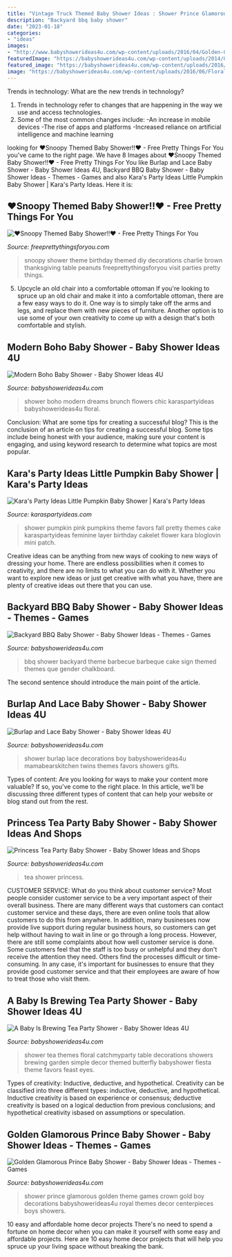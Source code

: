 ```yaml
---
title: "Vintage Truck Themed Baby Shower Ideas : Shower Prince Glamorous Golden Theme Games Crown Gold Boy Decorations Babyshowerideas4u Royal Themes Decor Centerpieces Boys Showers"
description: "Backyard bbq baby shower"
date: "2023-01-18"
categories:
- "ideas"
images:
- "http://www.babyshowerideas4u.com/wp-content/uploads/2016/04/Golden-Glamorous-Prince-Baby-Shower-Crown-Decor-550x823.jpg"
featuredImage: "https://babyshowerideas4u.com/wp-content/uploads/2014/02/1426280_652644211445240_953225101_n.jpg"
featured_image: "https://babyshowerideas4u.com/wp-content/uploads/2016/06/Floral-Tea-Party-Shower-Treat-Table.png"
image: "https://babyshowerideas4u.com/wp-content/uploads/2016/06/Floral-Tea-Party-Shower-Treat-Table.png"
---
```



Trends in technology: What are the new trends in technology?
1. Trends in technology refer to changes that are happening in the way we use and access technologies. 
2. Some of the most common changes include: 
-An increase in mobile devices 
-The rise of apps and platforms 
-Increased reliance on artificial intelligence and machine learning 

	

		
looking for ♥Snoopy Themed Baby Shower!!♥ - Free Pretty Things For You you've came to the right page. We have 8 Images about ♥Snoopy Themed Baby Shower!!♥ - Free Pretty Things For You like Burlap and Lace Baby Shower - Baby Shower Ideas 4U, Backyard BBQ Baby Shower - Baby Shower Ideas - Themes - Games and also Kara&#039;s Party Ideas Little Pumpkin Baby Shower | Kara&#039;s Party Ideas. Here it is:
		
    
## ♥Snoopy Themed Baby Shower!!♥ - Free Pretty Things For You

<img loading=lazy src="http://1.bp.blogspot.com/_HyIORiPCmB0/S7l6FRZYYsI/AAAAAAAABGk/oYNy-5kWUJ4/s1600/DIY+Snoopy+Baby+Shower+2.JPG" onerror="this.onerror=null;this.src='https://tse4.mm.bing.net/th?id=OIP.lrqPMS3yMCWC6aGVGJcLagHaJ4&amp;pid=15.1';" alt="♥Snoopy Themed Baby Shower!!♥ - Free Pretty Things For You">

_Source: freeprettythingsforyou.com_

>snoopy shower theme birthday themed diy decorations charlie brown thanksgiving table peanuts freeprettythingsforyou visit parties pretty things. 

	

5. Upcycle an old chair into a comfortable ottoman
If you're looking to spruce up an old chair and make it into a comfortable ottoman, there are a few easy ways to do it. One way is to simply take off the arms and legs, and replace them with new pieces of furniture. Another option is to use some of your own creativity to come up with a design that's both comfortable and stylish.

    
## Modern Boho Baby Shower - Baby Shower Ideas 4U

<img loading=lazy src="https://babyshowerideas4u.com/wp-content/uploads/2016/07/Modern-Boho-Baby-Shower-Large-Flowers.jpg" onerror="this.onerror=null;this.src='https://tse2.mm.bing.net/th?id=OIP.LHWWZk2hUP9-wRoQkb2AfgHaJ3&amp;pid=15.1';" alt="Modern Boho Baby Shower - Baby Shower Ideas 4U">

_Source: babyshowerideas4u.com_

>shower boho modern dreams brunch flowers chic karaspartyideas babyshowerideas4u floral. 

	

Conclusion: What are some tips for creating a successful blog?
This is the conclusion of an article on tips for creating a successful blog. 
Some tips include being honest with your audience, making sure your content is engaging, and using keyword research to determine what topics are most popular.

    
## Kara&#039;s Party Ideas Little Pumpkin Baby Shower | Kara&#039;s Party Ideas

<img loading=lazy src="https://karaspartyideas.com/wp-content/uploads/2017/11/Little-Pumpkin-Baby-Shower-via-Karas-Party-Ideas-KarasPartyIdeas.com33.jpg" onerror="this.onerror=null;this.src='https://tse1.mm.bing.net/th?id=OIP.txpu87Y1BIc7hmRumGu_OwHaLG&amp;pid=15.1';" alt="Kara&#039;s Party Ideas Little Pumpkin Baby Shower | Kara&#039;s Party Ideas">

_Source: karaspartyideas.com_

>shower pumpkin pink pumpkins theme favors fall pretty themes cake karaspartyideas feminine layer birthday cakelet flower kara bloglovin mini patch. 

	

Creative ideas can be anything from new ways of cooking to new ways of dressing your home. There are endless possibilities when it comes to creativity, and there are no limits to what you can do with it. Whether you want to explore new ideas or just get creative with what you have, there are plenty of creative ideas out there that you can use.

    
## Backyard BBQ Baby Shower - Baby Shower Ideas - Themes - Games

<img loading=lazy src="http://www.babyshowerideas4u.com/wp-content/uploads/2017/11/Backyard-BBQ-Baby-Shower-Food-Station.jpg" onerror="this.onerror=null;this.src='https://tse1.mm.bing.net/th?id=OIP.rQ_PidxfDyxnpx7wVotc8wHaLF&amp;pid=15.1';" alt="Backyard BBQ Baby Shower - Baby Shower Ideas - Themes - Games">

_Source: babyshowerideas4u.com_

>bbq shower backyard theme barbecue barbeque cake sign themed themes que gender chalkboard. 

	

The second sentence should introduce the main point of the article.

    
## Burlap And Lace Baby Shower - Baby Shower Ideas 4U

<img loading=lazy src="https://babyshowerideas4u.com/wp-content/uploads/2014/01/katie21.jpg" onerror="this.onerror=null;this.src='https://tse3.mm.bing.net/th?id=OIP.2lHfNaop0heNs4EwQi17SwHaLE&amp;pid=15.1';" alt="Burlap and Lace Baby Shower - Baby Shower Ideas 4U">

_Source: babyshowerideas4u.com_

>shower burlap lace decorations boy babyshowerideas4u mamabearskitchen twins themes favors showers gifts. 

	

Types of content:
Are you looking for ways to make your content more valuable? If so, you've come to the right place. In this article, we'll be discussing three different types of content that can help your website or blog stand out from the rest.

    
## Princess Tea Party Baby Shower - Baby Shower Ideas And Shops

<img loading=lazy src="https://babyshowerideas4u.com/wp-content/uploads/2014/02/1426280_652644211445240_953225101_n.jpg" onerror="this.onerror=null;this.src='https://tse1.mm.bing.net/th?id=OIP.StNO4TAIfm4_TG5wRx0RzgHaE6&amp;pid=15.1';" alt="Princess Tea Party Baby Shower - Baby Shower Ideas and Shops">

_Source: babyshowerideas4u.com_

>tea shower princess. 

	

CUSTOMER SERVICE: What do you think about customer service?
Most people consider customer service to be a very important aspect of their overall business. There are many different ways that customers can contact customer service and these days, there are even online tools that allow customers to do this from anywhere. In addition, many businesses now provide live support during regular business hours, so customers can get help without having to wait in line or go through a long process.
However, there are still some complaints about how well customer service is done. Some customers feel that the staff is too busy or unhelpful and they don't receive the attention they need. Others find the processes difficult or time-consuming. In any case, it's important for businesses to ensure that they provide good customer service and that their employees are aware of how to treat those who visit them.

    
## A Baby Is Brewing Tea Party Shower - Baby Shower Ideas 4U

<img loading=lazy src="https://babyshowerideas4u.com/wp-content/uploads/2016/06/Floral-Tea-Party-Shower-Treat-Table.png" onerror="this.onerror=null;this.src='https://tse2.mm.bing.net/th?id=OIP.9iF3P5plA9rVHLZ1gpWa9gHaLG&amp;pid=15.1';" alt="A Baby Is Brewing Tea Party Shower - Baby Shower Ideas 4U">

_Source: babyshowerideas4u.com_

>shower tea themes floral catchmyparty table decorations showers brewing garden simple decor themed butterfly babyshower fiesta theme favors feast eyes. 

	

Types of creativity: Inductive, deductive, and hypothetical.
Creativity can be classified into three different types: inductive, deductive, and hypothetical. Inductive creativity is based on experience or consensus; deductive creativity is based on a logical deduction from previous conclusions; and hypothetical creativity isbased on assumptions or speculation.

    
## Golden Glamorous Prince Baby Shower - Baby Shower Ideas - Themes - Games

<img loading=lazy src="http://www.babyshowerideas4u.com/wp-content/uploads/2016/04/Golden-Glamorous-Prince-Baby-Shower-Crown-Decor-550x823.jpg" onerror="this.onerror=null;this.src='https://tse1.mm.bing.net/th?id=OIP.nTqtMNeVnA2wi0gSGJ9rkQHaLF&amp;pid=15.1';" alt="Golden Glamorous Prince Baby Shower - Baby Shower Ideas - Themes - Games">

_Source: babyshowerideas4u.com_

>shower prince glamorous golden theme games crown gold boy decorations babyshowerideas4u royal themes decor centerpieces boys showers. 

	

10 easy and affordable home decor projects
There's no need to spend a fortune on home decor when you can make it yourself with some easy and affordable projects. Here are 10 easy home decor projects that will help you spruce up your living space without breaking the bank.

